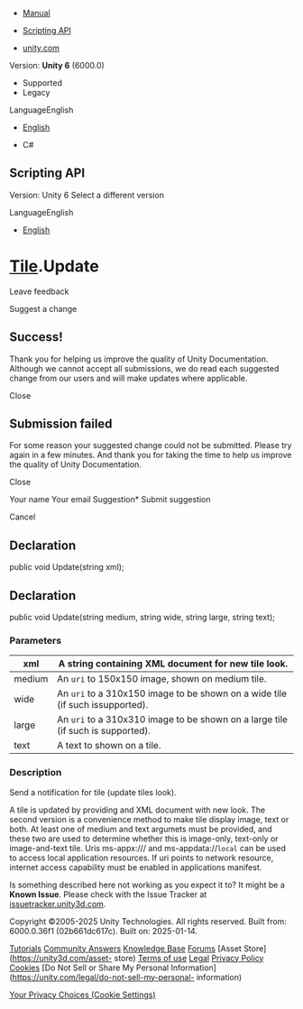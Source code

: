 [ ]()

  * [Manual](../Manual/index.html)
  * [Scripting API](../ScriptReference/index.html)

  * [unity.com](https://unity.com/)

Version: **Unity 6** (6000.0)

  * Supported
  * Legacy

LanguageEnglish

  * [English]()

  * C#

[ ](https://docs.unity3d.com)

## Scripting API

Version: Unity 6 Select a different version

LanguageEnglish

  * [English]()

#  [Tile](WSA.Tile.html).Update

Leave feedback

Suggest a change

## Success!

Thank you for helping us improve the quality of Unity Documentation. Although
we cannot accept all submissions, we do read each suggested change from our
users and will make updates where applicable.

Close

## Submission failed

For some reason your suggested change could not be submitted. Please <a>try
again</a> in a few minutes. And thank you for taking the time to help us
improve the quality of Unity Documentation.

Close

Your name Your email Suggestion* Submit suggestion

Cancel

[ ]()

## Declaration

public void Update(string xml);

## Declaration

public void Update(string medium, string wide, string large, string text);

### Parameters

xml | A string containing XML document for new tile look.  
---|---  
medium | An `uri` to 150x150 image, shown on medium tile.  
wide | An `uri` to a 310x150 image to be shown on a wide tile (if such issupported).  
large | An `uri` to a 310x310 image to be shown on a large tile (if such is supported).  
text | A text to shown on a tile.  
  
### Description

Send a notification for tile (update tiles look).

A tile is updated by providing and XML document with new look. The second
version is a convenience method to make tile display image, text or both. At
least one of medium and text argumets must be provided, and these two are used
to determine whether this is image-only, text-only or image-and-text tile.
Uris ms-appx:/// and ms-appdata://`local` can be used to access local
application resources. If uri points to network resource, internet access
capability must be enabled in applications manifest.

Is something described here not working as you expect it to? It might be a
**Known Issue**. Please check with the Issue Tracker at
[issuetracker.unity3d.com](https://issuetracker.unity3d.com).

Copyright ©2005-2025 Unity Technologies. All rights reserved. Built from:
6000.0.36f1 (02b661dc617c). Built on: 2025-01-14.

[Tutorials](https://unity3d.com/learn) [Community
Answers](https://answers.unity3d.com) [Knowledge
Base](https://support.unity3d.com/hc/en-us)
[Forums](https://forum.unity3d.com) [Asset Store](https://unity3d.com/asset-
store) [Terms of use](https://docs.unity3d.com/Manual/TermsOfUse.html)
[Legal](https://unity.com/legal) [Privacy
Policy](https://unity.com/legal/privacy-policy)
[Cookies](https://unity.com/legal/cookie-policy) [Do Not Sell or Share My
Personal Information](https://unity.com/legal/do-not-sell-my-personal-
information)

[Your Privacy Choices (Cookie Settings)](javascript:void\(0\);)

